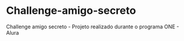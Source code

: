 # Challenge-amigo-secreto
Challenge amigo secreto - Projeto realizado durante o programa ONE - Alura 
